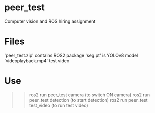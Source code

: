# peer_test
Computer vision and ROS hiring assignment

# Files

'peer_test.zip' contains ROS2 package
'seg.pt' is YOLOv8 model
'videoplayback.mp4' test video 

# Use

>>ros2 run peer_test camera     (to switch ON camera)
>>ros2 run peer_test detection  (to start detection)
>>ros2 run peer_test test_video (to run test video)
